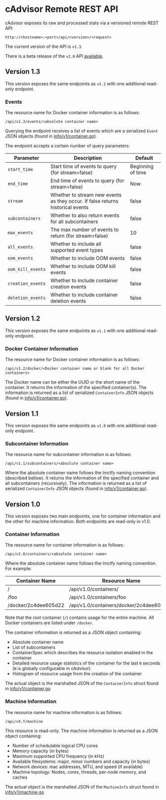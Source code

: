 # cAdvisor Remote REST API

cAdvisor exposes its raw and processed stats via a versioned remote REST API:

`http://<hostname>:<port>/api/<version>/<request>`

The current version of the API is `v1.3`.

There is a beta release of the `v2.0` API [available](api_v2.md).

## Version 1.3

This version exposes the same endpoints as `v1.2` with one additional read-only endpoint.

### Events

The resource name for Docker container information is as follows:

`/api/v1.3/events/<absolute container name>`

Querying the endpoint receives a list of events which are a serialized `Event` JSON objects (found in [info/v1/container.go](../info/v1/container.go)).

The endpoint accepts a certain number of query parameters:

| Parameter         | Description                                                                    | Default           |
|-------------------|--------------------------------------------------------------------------------|-------------------|
| `start_time`      | Start time of events to query (for stream=false)                               | Beginning of time |
| `end_time`        | End time of events to query (for stream=false)                                 | Now               |
| `stream`          | Whether to stream new events as they occur. If false returns historical events | false             |
| `subcontainers`   | Whether to also return events for all subcontainers                            | false             |
| `max_events`      | The max number of events to return (for stream=false)                          | 10                |
| `all_events`      | Whether to include all supported event types                                   | false             |
| `oom_events`      | Whether to include OOM events                                                  | false             |
| `oom_kill_events` | Whether to include OOM kill events                                             | false             |
| `creation_events` | Whether to include container creation events                                   | false             |
| `deletion_events` | Whether to include container deletion events                                   | false             |

## Version 1.2

This version exposes the same endpoints as `v1.1` with one additional read-only endpoint.

### Docker Container Information

The resource name for Docker container information is as follows:

`/api/v1.2/docker/<Docker container name or blank for all Docker containers>`

The Docker name can be either the UUID or the short name of the container. It returns the information of the specified container(s). The information is returned as a list of serialized `ContainerInfo` JSON objects (found in [info/v1/container.go](../info/v1/container.go)).

## Version 1.1

This version exposes the same endpoints as `v1.0` with one additional read-only endpoint.

### Subcontainer Information

The resource name for subcontainer information is as follows:

`/api/v1.1/subcontainers/<absolute container name>`

Where the absolute container name follows the lmctfy naming convention (described bellow). It returns the information of the specified container and all subcontainers (recursively). The information is returned as a list of serialized `ContainerInfo` JSON objects (found in [info/v1/container.go](../info/v1/container.go)).

## Version 1.0

This version exposes two main endpoints, one for container information and the other for machine information. Both endpoints are read-only in v1.0.

### Container Information

The resource name for container information is as follows:

`/api/v1.0/containers/<absolute container name>`

Where the absolute container name follows the lmctfy naming convention. For example:

| Container Name       | Resource Name                             |
|----------------------|-------------------------------------------|
| /                    | /api/v1.0/containers/                     |
| /foo                 | /api/v1.0/containers/foo                  |
| /docker/2c4dee605d22 | /api/v1.0/containers/docker/2c4dee605d22  |

Note that the root container (`/`) contains usage for the entire machine. All Docker containers are listed under `/docker`.

The container information is returned as a JSON object containing:

- Absolute container name
- List of subcontainers
- ContainerSpec which describes the resource isolation enabled in the container
- Detailed resource usage statistics of the container for the last `N` seconds (`N` is globally configurable in cAdvisor)
- Histogram of resource usage from the creation of the container

The actual object is the marshalled JSON of the `ContainerInfo` struct found in [info/v1/container.go](../info/v1/container.go)

### Machine Information

The resource name for machine information is as follows:

`/api/vX.Y/machine`

This resource is read-only. The machine information is returned as a JSON object containing:

- Number of schedulable logical CPU cores
- Memory capacity (in bytes)
- Maximum supported CPU frequency (in kHz)
- Available filesystems: major, minor numbers and capacity (in bytes)
- Network devices: mac addresses, MTU, and speed (if available)
- Machine topology: Nodes, cores, threads, per-node memory, and caches

The actual object is the marshalled JSON of the `MachineInfo` struct found in [info/v1/machine.go](../info/v1/machine.go)
